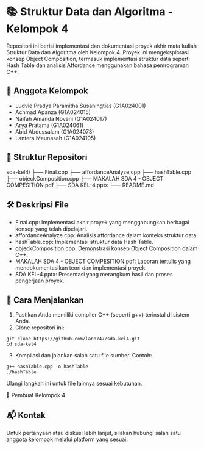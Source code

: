 # 📚 Struktur Data dan Algoritma - Kelompok 4
Repositori ini berisi implementasi dan dokumentasi proyek akhir mata kuliah Struktur Data dan Algoritma oleh Kelompok 4. Proyek ini mengeksplorasi konsep Object Composition, termasuk implementasi struktur data seperti Hash Table dan analisis Affordance menggunakan bahasa pemrograman C++.

## 👥 Anggota Kelompok
- Ludvie Pradya Paramitha Susaningtias (G1A024001)
- Achmad Apanza (G1A024015)
- Naifah Amanda Noveni (G1A024017)
- Arya Pratama (G1A024061)
- Abid Abdussalam (G1A024073)
- Lantera Meunasah (G1A024105)

## 📁 Struktur Repositori
sda-kel4/
├── Final.cpp
├── affordanceAnalyze.cpp
├── hashTable.cpp
├── objeckComposition.cpp
├── MAKALAH SDA 4 - OBJECT COMPESITION.pdf
├── SDA KEL-4.pptx
└── README.md

## 🛠️ Deskripsi File
- Final.cpp: Implementasi akhir proyek yang menggabungkan berbagai konsep yang telah dipelajari.
- affordanceAnalyze.cpp: Analisis affordance dalam konteks struktur data.
- hashTable.cpp: Implementasi struktur data Hash Table.
- objeckComposition.cpp: Demonstrasi konsep Object Composition dalam C++.
- MAKALAH SDA 4 - OBJECT COMPESITION.pdf: Laporan tertulis yang mendokumentasikan teori dan implementasi proyek.
- SDA KEL-4.pptx: Presentasi yang merangkum hasil dan proses pengerjaan proyek.

## 🚀 Cara Menjalankan
1. Pastikan Anda memiliki compiler C++ (seperti g++) terinstal di sistem Anda.
2. Clone repositori ini:
```
git clone https://github.com/lann747/sda-kel4.git
cd sda-kel4
```
3. Kompilasi dan jalankan salah satu file sumber. Contoh:
```
g++ hashTable.cpp -o hashTable
./hashTable
```
Ulangi langkah ini untuk file lainnya sesuai kebutuhan.

👤 Pembuat
Kelompok 4

## 📬 Kontak
Untuk pertanyaan atau diskusi lebih lanjut, silakan hubungi salah satu anggota kelompok melalui platform yang sesuai.

